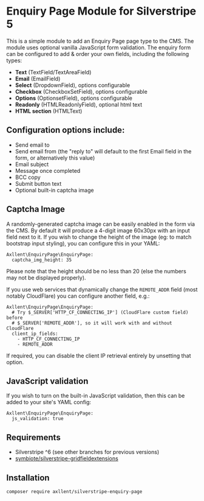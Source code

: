 # Enquiry Page Module for Silverstripe 5

This is a simple module to add an Enquiry Page page type to the CMS. The module uses
optional vanilla JavaScript form validation. The enquiry form can be configured to add & order
your own fields, including the following types:

- **Text** (TextField/TextAreaField)
- **Email** (EmailField)
- **Select** (DropdownField), options configurable
- **Checkbox** (CheckboxSetField), options configurable
- **Options** (OptionsetField), options configurable
- **Readonly** (HTMLReadonlyField), optional html text
- **HTML section** (HTMLText)


## Configuration options include:

-   Send email to
-   Send email from (the "reply to" will default to the first Email field in the form, or alternatively this value)
-   Email subject
-   Message once completed
-   BCC copy
-   Submit button text
-   Optional built-in captcha image


## Captcha Image

A randomly-generated captcha image can be easily enabled in the form via the CMS. By
default it will produce a 4-digit image 60x30px with an input field next to it. If
you wish to change the height of the image (eg: to match bootstrap input styling), you
can configure this in your YAML:

```
Axllent\EnquiryPage\EnquiryPage:
  captcha_img_height: 35
```

Please note that the height should be no less than 20 (else the numbers may not be displayed properly).

If you use web services that dynamically change the `REMOTE_ADDR` field (most notably
CloudFlare) you can configure another field, e.g.:

```
Axllent\EnquiryPage\EnquiryPage:
  # Try $_SERVER['HTTP_CF_CONNECTING_IP'] (CloudFlare custom field) before
  # $_SERVER['REMOTE_ADDR'], so it will work with and without CloudFlare
  client_ip_fields:
    - HTTP_CF_CONNECTING_IP
    - REMOTE_ADDR
```

If required, you can disable the client IP retrieval entirely by unsetting that option.


## JavaScript validation

If you wish to turn on the built-in JavaScript validation, then this can be added to your
site's YAML config:

```
Axllent\EnquiryPage\EnquiryPage:
  js_validation: true
```


## Requirements

- Silverstripe ^6 (see other branches for previous versions)
- [symbiote/silverstripe-gridfieldextensions](https://github.com/symbiote/silverstripe-gridfieldextensions)


## Installation

```shell
composer require axllent/silverstripe-enquiry-page
```
